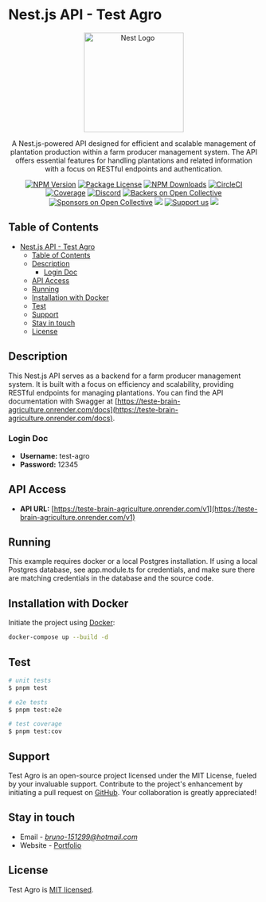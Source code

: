 # Nest.js API - Test Agro

<p align="center">
  <a href="http://nestjs.com/" target="blank"><img src="https://nestjs.com/img/logo-small.svg" width="200" alt="Nest Logo" /></a>
</p>

<p align="center">  A Nest.js-powered API designed for efficient and scalable management of plantation production within a farm producer management system. The API offers essential features for handling plantations and related information with a focus on RESTful endpoints and authentication.</p>
    <p align="center">
<a href="https://www.npmjs.com/~nestjscore" target="_blank"><img src="https://img.shields.io/npm/v/@nestjs/core.svg" alt="NPM Version" /></a>
<a href="https://www.npmjs.com/~nestjscore" target="_blank"><img src="https://img.shields.io/npm/l/@nestjs/core.svg" alt="Package License" /></a>
<a href="https://www.npmjs.com/~nestjscore" target="_blank"><img src="https://img.shields.io/npm/dm/@nestjs/common.svg" alt="NPM Downloads" /></a>
<a href="https://circleci.com/gh/nestjs/nest" target="_blank"><img src="https://img.shields.io/circleci/build/github/nestjs/nest/master" alt="CircleCI" /></a>
<a href="https://coveralls.io/github/nestjs/nest?branch=master" target="_blank"><img src="https://coveralls.io/repos/github/nestjs/nest/badge.svg?branch=master#9" alt="Coverage" /></a>
<a href="https://discord.gg/G7Qnnhy" target="_blank"><img src="https://img.shields.io/badge/discord-online-brightgreen.svg" alt="Discord"/></a>
<a href="https://opencollective.com/nest#backer" target="_blank"><img src="https://opencollective.com/nest/backers/badge.svg" alt="Backers on Open Collective" /></a>
<a href="https://opencollective.com/nest#sponsor" target="_blank"><img src="https://opencollective.com/nest/sponsors/badge.svg" alt="Sponsors on Open Collective" /></a>
  <a href="https://paypal.me/kamilmysliwiec" target="_blank"><img src="https://img.shields.io/badge/Donate-PayPal-ff3f59.svg"/></a>
    <a href="https://opencollective.com/nest#sponsor"  target="_blank"><img src="https://img.shields.io/badge/Support%20us-Open%20Collective-41B883.svg" alt="Support us"></a>
  <a href="https://twitter.com/nestframework" target="_blank"><img src="https://img.shields.io/twitter/follow/nestframework.svg?style=social&label=Follow"></a>
</p>

## Table of Contents

- [Nest.js API - Test Agro](#nestjs-api---test-agro)
  - [Table of Contents](#table-of-contents)
  - [Description](#description)
    - [Login Doc](#login-doc)
  - [API Access](#api-access)
  - [Running](#running)
  - [Installation with Docker](#installation-with-docker)
  - [Test](#test)
  - [Support](#support)
  - [Stay in touch](#stay-in-touch)
  - [License](#license)

## Description

This Nest.js API serves as a backend for a farm producer management system. It is built with a focus on efficiency and scalability, providing RESTful endpoints for managing plantations. You can find the API documentation with Swagger at [https://teste-brain-agriculture.onrender.com/docs](https://teste-brain-agriculture.onrender.com/docs).

### Login Doc

- **Username:** test-agro
- **Password:** 12345

## API Access

- **API URL:** [https://teste-brain-agriculture.onrender.com/v1](https://teste-brain-agriculture.onrender.com/v1)

## Running

This example requires docker or a local Postgres installation. If using a local Postgres database, see app.module.ts for credentials, and make sure there are matching credentials in the database and the source code.

## Installation with Docker

Initiate the project using [Docker](https://www.docker.com/get-started/):

```bash
docker-compose up --build -d
```

## Test

```bash
# unit tests
$ pnpm test

# e2e tests
$ pnpm test:e2e

# test coverage
$ pnpm test:cov
```

## Support

Test Agro is an open-source project licensed under the MIT License, fueled by your invaluable support. Contribute to the project's enhancement by initiating a pull request on [GitHub](https://github.com/brgarcias/teste-brain-agriculture/pulls "PR Test Agro"). Your collaboration is greatly appreciated!

## Stay in touch

- Email - *<bruno-151299@hotmail.com>*
- Website - [Portfolio](https://brgarcias-portfolio.netlify.app/ "portfolio")

## License

Test Agro is [MIT licensed](LICENSE).
